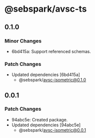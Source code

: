 # @sebspark/avsc-ts

## 0.1.0

### Minor Changes

- 6bd415a: Support referenced schemas.

### Patch Changes

- Updated dependencies [6bd415a]
  - @sebspark/avsc-isometric@0.1.0

## 0.0.1

### Patch Changes

- 94abc5e: Created package.
- Updated dependencies [94abc5e]
  - @sebspark/avsc-isometric@0.0.1
